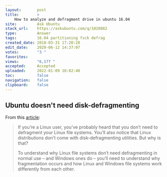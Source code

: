 ```yaml
---
layout:       post
title:        >
    How to analyze and defragment drive in ubuntu 16.04
site:         Ask Ubuntu
stack_url:    https://askubuntu.com/q/1020882
type:         Answer
tags:         16.04 partitioning fsck defrag
created_date: 2018-03-31 17:20:28
edit_date:    2020-06-12 14:37:07
votes:        "3 "
favorites:    
views:        "6,177 "
accepted:     Accepted
uploaded:     2022-01-09 10:02:40
toc:          false
navigation:   false
clipboard:    false
---
```


## Ubuntu doesn't need disk-defragmenting

From this [article][1]:

> If you’re a Linux user, you’ve probably heard that you don’t need to  
> defragment your Linux file systems. You’ll also notice that Linux  
> distributions don’t come with disk-defragmenting utilities. But why is  
> that?  
>   
> To understand why Linux file systems don’t need defragmenting in  
> normal use – and Windows ones do – you’ll need to understand why  
> fragmentation occurs and how Linux and Windows file systems work  
> differently from each other.  

  [1]: https://www.howtogeek.com/115229/htg-explains-why-linux-doesnt-need-defragmenting/
